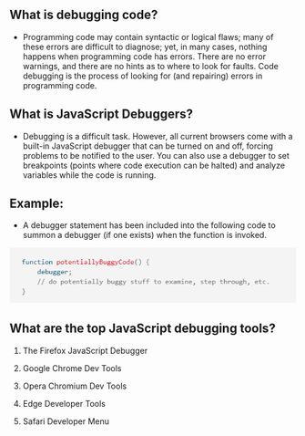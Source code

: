 ## What is debugging code?
* Programming code may contain syntactic or logical flaws; many of these errors are difficult to diagnose; yet, in many cases, nothing happens when programming code has errors. There are no error warnings, and there are no hints as to where to look for faults. Code debugging is the process of looking for (and repairing) errors in programming code.

## What is JavaScript Debuggers?
* Debugging is a difficult task. However, all current browsers come with a built-in JavaScript debugger that can be turned on and off, forcing problems to be notified to the user. You can also use a debugger to set breakpoints (points where code execution can be halted) and analyze variables while the code is running.

## Example:
* A debugger statement has been included into the following code to summon a debugger (if one exists) when the function is invoked.

![fig1](re10.png)

## What are the top JavaScript debugging tools?

1. The Firefox JavaScript Debugger

2. Google Chrome Dev Tools

3. Opera Chromium Dev Tools

4. Edge Developer Tools

5. Safari Developer Menu
